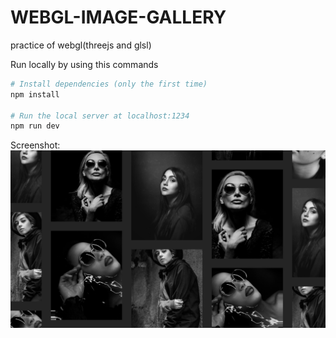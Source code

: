 # WEBGL-IMAGE-GALLERY
practice of webgl(threejs and glsl)

Run locally by using this commands

```bash
# Install dependencies (only the first time)
npm install

# Run the local server at localhost:1234
npm run dev

```

Screenshot: <br>
![](./ss.png) <br>
